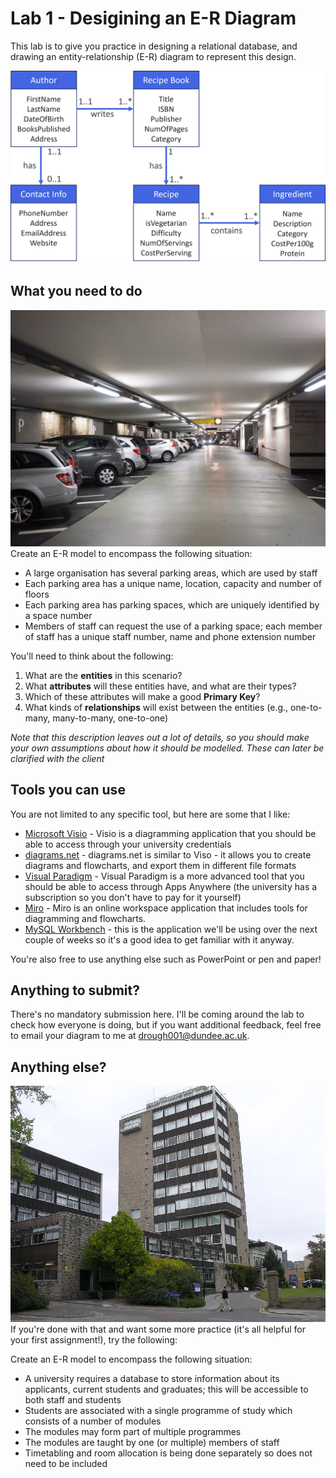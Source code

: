 # Lab 1 - Desigining an E-R Diagram

This lab is to give you practice in designing a relational database, and drawing an entity-relationship (E-R) diagram to represent this design.

<img src="erinnit.png" class="first-of-type">

## What you need to do

![A car park](carpark.jpg)
Create an E-R model to encompass the following situation:
- A large organisation has several parking areas, which are used by staff
- Each parking area has a unique name, location, capacity and number of floors
- Each parking area has parking spaces, which are uniquely identified by a space number
- Members of staff can request the use of a parking space; each member of staff has a unique staff number, name and phone extension number


You'll need to think about the following:
1. What are the **entities** in this scenario?
2. What **attributes** will these entities have, and what are their types?
3. Which of these attributes will make a good **Primary Key**?
4. What kinds of **relationships** will exist between the entities (e.g., one-to-many, many-to-many, one-to-one)

*Note that this description leaves out a lot of details, so you should make your own assumptions about how it should be modelled. These can later be clarified with the client*

## Tools you can use

You are not limited to any specific tool, but here are some that I like:

- [Microsoft Visio](https://www.microsoft.com/en-gb/microsoft-365/visio/flowchart-software) - Visio is a diagramming application that you should be able to access through your university credentials
- [diagrams.net](https://app.diagrams.net/) - diagrams.net is similar to Viso - it allows you to create diagrams and flowcharts, and export them in different file formats
- [Visual Paradigm](https://www.visual-paradigm.com/) - Visual Paradigm is a more advanced tool that you should be able to access through Apps Anywhere (the university has a subscription so you don't have to pay for it yourself)
- [Miro](https://www.miro.com) - Miro is an online workspace application that includes tools for diagramming and flowcharts.
- [MySQL Workbench](https://www.mysql.com/products/workbench/) - this is the application we'll be using over the next couple of weeks so it's a good idea to get familiar with it anyway.

You're also free to use anything else such as PowerPoint or pen and paper!

## Anything to submit?
There's no mandatory submission here. I'll be coming around the lab to check how everyone is doing, but if you want additional feedback, feel free to email your diagram to me at drough001@dundee.ac.uk. 

## Anything else?
![TowerBuilding](uni.jpg)
If you're done with that and want some more practice (it's all helpful for your first assignment!), try the following:


Create an E-R model to encompass the following situation:
- A university requires a database to store information about its applicants, current students and graduates; this will be accessible to both staff and students
- Students are associated with a single programme of study which consists of a number of modules
- The modules may form part of multiple programmes
- The modules are taught by one (or multiple) members of staff
- Timetabling and room allocation is being done separately so does not need to be included
